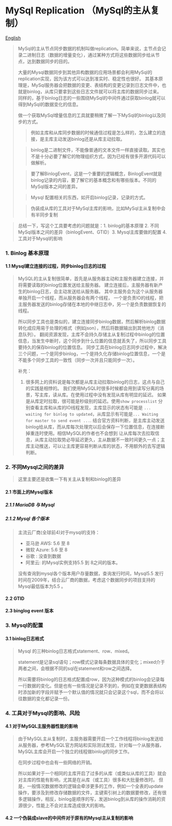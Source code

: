 MySql Replication （MySql的主从复制）
=========

[English](../../en/Mysql-Replication.md)

> MySql的主从节点同步数据的机制叫做replication。简单来说，主节点会记录二进制日志（数据的增量变化），通过某种方式将这些数据同步给从节点，达到数据同步的目的。
> 
> 大量的Mysql数据同步到其他异构数据的应用场景都会利用MySql的replication实现，因为该方式可以达到准实时、稳定性也很好。
> 其基本原理是，MySql服务器会把数据的变更、表结构的变更记录到日志文件中，也就是binlog，从库只要拿到这些日志文件就可以将主库的数据同步过来。
> 同样的，基于binlog日志的一些围绕MySql的中间件通过获取binlog就可以得到MySql的数据变化的信息。
> 
> 做一个获取MySql增量信息的工具就要稍微了解一下MySql的binlog以及同步的方式。
>> 例如主库和从库同步数据的时候通信过程是怎么样的，怎么建立的连接，是主库主动发送binlog还是从库主动拉取。
>
>> binlog是二进制文件，不能像普通的文本文件一样直接读取。其实也不是十分必要了解它的物理组织方式，因为已经有很多开源代码可以做解析。
> 
>> 要了解BinlogEvent，这是一个重要的逻辑概念，BinlogEvent就是binlog记录的内容，要了解它的基本概念和有哪些版本。不同的MySql版本之间的差异。
> 
>> Mysql 配置相关的东西，如开启binlog记录，记录的方式。
> 
>> 伪装成从库的工具对于MySql主库的影响，比如MySql主从复制中会有半同步复制

> 总结一下，写这个工具要考虑的问题就是：1. binlog的基本原理 2. 不同MySql版本之间的差异（binlogEvent、GTID）3. Mysql主库要做的配置  4. 工具对于Mysql的影响


### 1. Binlog 基本原理
#### 1.1 Mysql建立连接的过程，同步binlog日志的过程
> MySQL的主从复制很简单，首先是从服务器主动和主服务器建立连接，并将需要读取的binlog位置发送给主服务器。
> 建立连接后，主服务器有新产生的binlog日志，会主动发送给从服务器。
> 其中主服务会为这个从服务器单独开启一个线程，而从服务器会有两个线程，
> 一个是负责IO的线程，把主服务器发送的binlog存储在本地的中继日志中，另一个是负责数据恢复的线程。
> 
> 所以同步工具也是类似的，建立连接同步binlog数据，然后解析binlog数据转化成应用易于处理的格式（例如json），然后将数据输出到其他地方（消息队列）。
> 翻阅资源发现，主库不会持久存储主从复制过程中binlog的位置信息，当发生中断时，这个同步到什么位置的信息就丢失了，所以同步工具要持久的保存binlog的位置信息。
> 同步工具在binlog日志同步过程中，解决三个问题，一个是同步binlog，一个是持久化存储binlog位置信息，一个是不能多个同步工具的一致性（同步一次并且只能同步一次）。
> 
> 补充：
>   1. 很多网上的资料说是每次都是从库主动拉取binlog的日志，这点与自己的实践是相悖的。
>   我们使用MySQL时很多时候都会用到读写分离的场景，写主库，读从库。在使用过程中没有发现从库有明显的延迟。
> 如果是从库定时拉取，很可能是秒级别的延迟。使用`show processlist` 分别查看主库和从库的IO线程发现，主库显示的状态有可能是
> `... waiting for binlog to updated`，从库显示有可能是`... Waiting for master to send event ...`.
> 结合官方资料判断，是主库主动发送binlog给从库，而从库每次处理完以后会保存一下位置信息，在连接断掉重连时使用。相信MySQL的作者也不会想到
> 让从库每次去拉取信息，从库主动拉取势必导延迟更久，主从数据不一致时间更久一点；主库主动推送，可以让主库更容易判断从库的状态，不用额外的去写逻辑判断。
> 
### 2. 不同Mysql之间的差异
> 这里主要还是收集一下有关主从复制和binlog的差异
#### 2.1 市面上的Mysql版本

##### 2.1.1 MariaDB 与 Mysql 

> 

#####  2.1.2 Mysql 各个版本
> 主流云厂商(全球前4)对于mysql的支持：
> -  亚马逊 AWS: 5.6 至 8 
> -  微软 Azure: 5.6 至 8  
> -  谷歌 : 没查到数据
> -  阿里云: 的Mysql实例支持5.5 到 8之间的版本。
> 
> 没有查询到mysql各个版本用户存量数据，查询发行时间，Mysql5.5 发行时间在2009年，结合云厂商的数据，考虑这个数据同步的项目支持的Mysql最低版本为5.5 。 
> 

#### 2.2 GTID

#### 2.3 binglog event 版本

### 3. Mysql的配置
#### 3.1 binlog日志格式
> Mysql 的三种binlog日志格式statement、row、mixed。
> 
> statement是记录sql语句；row模式记录每条数据具体的变化；mixed介于两者之间，会根据不同的sql在statement和row之间选择。
> 
> 所以需要将binlog的日志格式配置成row，因为这种模式的binlog会记录每一行数据的变化。但是也有一些情况是记录不到的，例如在变更数据表结构时添加新的字段并赋予一个默认值的情况就只会记录这个sql，而不会将以往数据的变化都记录一份。
> 



### 4. 工具对于Mysql的影响、风险
#### 4.1 对于MySQL主服务器性能的影响
> 由于MySQL主从复制时，主服务器需要开启一个工作线程将binlog发送给从服务器，参考MySQL官方网站和实际测试发现，针对每一个从服务器，MySQL主库会开启一个独立的线程做binlog的同步工作。
> 
> 在同步过程中也会有一些网络的开销。
> 
> 所以如果对于一个相同的主库开启了过多的从库（或类似从库的工具）就会对主库的性能有影响，尤其是在从库（或工具）很多和大批量修改时。
> 但是，一般情况数据修改的逻辑会牵涉更多的工作，例如一个全表的update操作，要涉及到修改存储数据的文件，主键索引树上的数据要修改，还有很多逻辑操作，相反，binlog是顺序的写，发送binlog到从库的操作消耗的资源很少，性能上不会对主库造成很大的影响。
> 
> 
#### 4.2 一个伪装成slave的中间件对于原有的Mysql主从复制的影响

